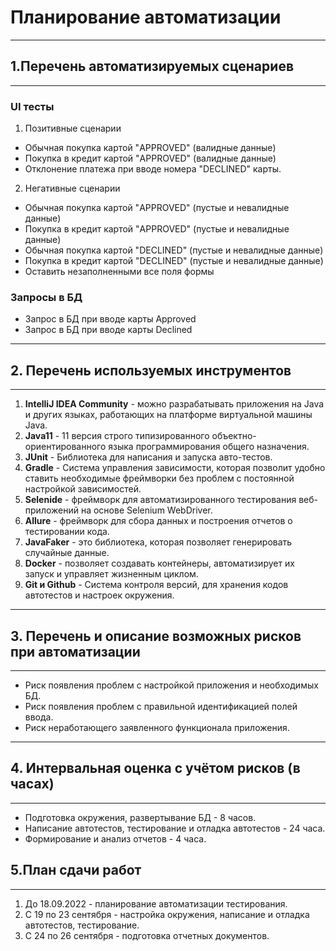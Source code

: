 #  Планирование автоматизации
***
## 1.Перечень автоматизируемых сценариев
***
### **UI тесты**
  
 1. Позитивные сценарии
*  Обычная покупка картой "APPROVED" (валидные данные)
*  Покупка в кредит картой "APPROVED" (валидные данные)
*  Отклонение платежа при вводе номера "DECLINED" карты.
 2. Негативные сценарии
*  Обычная покупка картой "APPROVED" (пустые и невалидные данные)
*  Покупка в кредит картой "APPROVED" (пустые и невалидные данные)
*  Обычная покупка картой "DECLINED" (пустые и невалидные данные)
*  Покупка в кредит картой "DECLINED" (пустые и невалидные данные)
*  Оставить незаполненными все поля формы

### **Запросы в БД**
* Запрос в БД при вводе карты Approved
* Запрос в БД при вводе карты Declined
***
## 2. Перечень используемых инструментов
***
1. **IntelliJ IDEA Community** - можно разрабатывать приложения на Java и других языках, работающих на платформе виртуальной машины Java.
2. **Java11** - 11 версия строго типизированного объектно-ориентированного языка программирования общего назначения.
3. **JUnit** - Библиотека для написания и запуска авто-тестов.
4. **Gradle** - Система управления зависимости, которая позволит удобно ставить необходимые фреймворки без проблем с постоянной настройкой зависимостей.
5. **Selenide** - фреймворк для автоматизированного тестирования веб-приложений на основе Selenium WebDriver.
6. **Allure** - фреймворк для сбора данных и построения отчетов о тестировании кода.
7. **JavaFaker** -  это библиотека, которая позволяет генерировать случайные данные.
8. **Docker** - позволяет создавать контейнеры, автоматизирует их запуск и управляет жизненным циклом.
9. **Git и Github** - Система контроля версий, для хранения кодов автотестов и настроек окружения.
***
## 3. Перечень и описание возможных рисков при автоматизации
***
* Риск появления проблем с настройкой приложения и необходимых БД.
* Риск появления проблем с правильной идентификацией полей ввода.
* Риск неработающего заявленного функционала приложения.
***

## 4. Интервальная оценка с учётом рисков (в часах)
***
* Подготовка окружения, развертывание БД - 8 часов.
* Написание автотестов, тестирование и отладка автотестов - 24 часа.
* Формирование и анализ отчетов - 4 часа.
## 5.План сдачи работ
***
1. До 18.09.2022 - планирование автоматизации тестирования.
2. С 19 по  23 сентября - настройка окружения, написание и отладка автотестов, тестирование.
3. C 24 по 26 сентября - подготовка отчетных документов.
